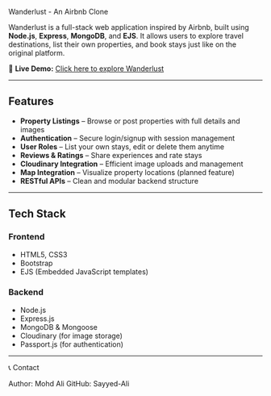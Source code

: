 Wanderlust - An Airbnb Clone

Wanderlust is a full-stack web application inspired by Airbnb, built using **Node.js**, **Express**, **MongoDB**, and **EJS**. It allows users to explore travel destinations, list their own properties, and book stays just like on the original platform.

🚀 **Live Demo:** [Click here to explore Wanderlust]([https://your-deployment-link.com](https://wanderlust-zeuy.onrender.com/listings))

---

## Features

- **Property Listings** – Browse or post properties with full details and images
- **Authentication** – Secure login/signup with session management
- **User Roles** – List your own stays, edit or delete them anytime
- **Reviews & Ratings** – Share experiences and rate stays
- **Cloudinary Integration** – Efficient image uploads and management
- **Map Integration** – Visualize property locations (planned feature)
- **RESTful APIs** – Clean and modular backend structure

---

## Tech Stack

### Frontend
- HTML5, CSS3
- Bootstrap
- EJS (Embedded JavaScript templates)

### Backend
- Node.js
- Express.js
- MongoDB & Mongoose
- Cloudinary (for image storage)
- Passport.js (for authentication)

---

📞 Contact

Author: Mohd Ali
GitHub: Sayyed-Ali

